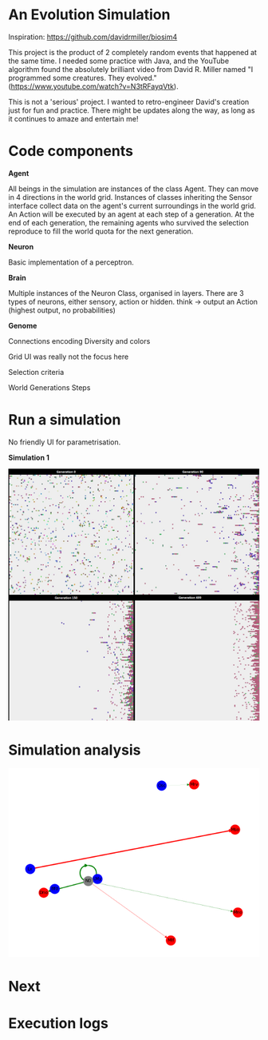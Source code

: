  
# An Evolution Simulation

Inspiration: https://github.com/davidrmiller/biosim4

This project is the product of 2 completely random events that happened at the same time. I needed some practice with
Java, and the YouTube algorithm found the absolutely brilliant video from David R. Miller named "I programmed some creatures. They
evolved." (https://www.youtube.com/watch?v=N3tRFayqVtk). 

This is not a 'serious' project. I wanted to retro-engineer David's creation just for fun and practice. There might be 
updates along the way, as long as it continues to amaze and entertain me!

# Code components

**Agent**

All beings in the simulation are instances of the class Agent. They can move in 4 directions in the world grid.
Instances of classes inheriting the Sensor interface collect data on the agent's current surroundings in the world grid.
An Action will be executed by an agent at each step of a generation. 
At the end of each generation, the remaining agents who survived the selection reproduce to fill the world quota for the
next generation.

**Neuron**

Basic implementation of a perceptron.

**Brain**

Multiple instances of the Neuron Class, organised in layers. There are 3 types of neurons, either sensory, action or 
hidden.
think -> output an Action (highest output, no probabilities)


**Genome**

Connections encoding
Diversity and colors

Grid
UI was really not the focus here

Selection criteria

World
Generations
Steps

# Run a simulation

No friendly UI for parametrisation.

**Simulation 1**



![Simulation 1 summary](./images/simulation_1.png)

# Simulation analysis

![Brain example](./images/simulation_1_brain.png)

# Next


# Execution logs
